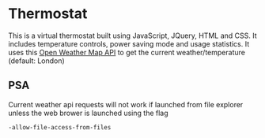 # Thermostat

This is a virtual thermostat built using JavaScript, JQuery, HTML and CSS.
It includes temperature controls, power saving mode and usage statistics.
It uses this [Open Weather Map API](https://openweathermap.org/api) to get the current weather/temperature (default: London)

## PSA
Current weather api requests will not work if launched from file explorer unless the web brower is launched using the flag
```
-allow-file-access-from-files
```